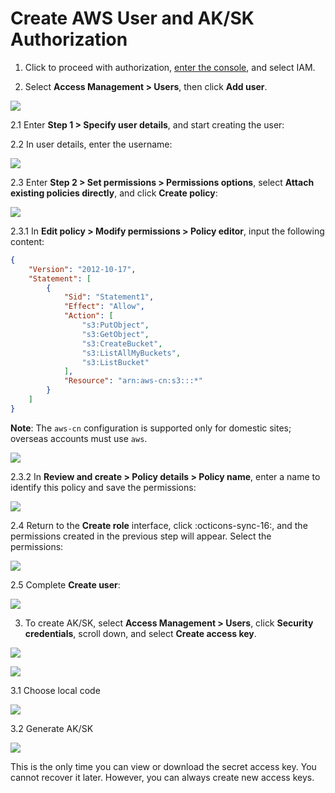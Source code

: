 # Create AWS User and AK/SK Authorization

1. Click to proceed with authorization, [enter the console](https://signin.aws.amazon.com/signin?redirect_uri=https%3A%2F%2Fconsole.aws.amazon.com%2Fconsole%2Fhome%3FhashArgs%3D%2523%26isauthcode%3Dtrue%26state%3DhashArgsFromTB_eu-north-1_f2d9c316b93c0026&client_id=arn%3Aaws%3Asignin%3A%3A%3Aconsole%2Fcanvas&forceMobileApp=0&code_challenge=N4VDaEVnh2s2dWnL79Hzyqja2aWFGDoE1FbHXWk6G1M&code_challenge_method=SHA-256), and select IAM.


2. Select **Access Management > Users**, then click **Add user**.

![](img/ak-auth-1.png)

2.1 Enter **Step 1 > Specify user details**, and start creating the user:

2.2 In user details, enter the username:

![](img/ak-auth-2.png)

2.3 Enter **Step 2 > Set permissions > Permissions options**, select **Attach existing policies directly**, and click **Create policy**:

![](img/ak-auth-3.png)

2.3.1 In **Edit policy > Modify permissions > Policy editor**, input the following content:

```json
{
	"Version": "2012-10-17",
	"Statement": [
		{
			"Sid": "Statement1",
			"Effect": "Allow",
			"Action": [
				"s3:PutObject",
				"s3:GetObject",
				"s3:CreateBucket",
				"s3:ListAllMyBuckets",
				"s3:ListBucket"
			],
			"Resource": "arn:aws-cn:s3:::*"
		}
	]
}
```

**Note**: The `aws-cn` configuration is supported only for domestic sites; overseas accounts must use `aws`.

![](img/ak-auth-4.png)

2.3.2 In **Review and create > Policy details > Policy name**, enter a name to identify this policy and save the permissions:

![](img/ak-auth-5.png)

2.4 Return to the **Create role** interface, click :octicons-sync-16:, and the permissions created in the previous step will appear. Select the permissions:

![](img/ak-auth-6.png)

2.5 Complete **Create user**:

![](img/ak-auth-7.png)

3. To create AK/SK, select **Access Management > Users**, click **Security credentials**, scroll down, and select **Create access key**.

![](img/ak-auth-8.png)

![](img/ak-auth-9.png)

3.1 Choose local code

![](img/ak-auth-10.png)

3.2 Generate AK/SK

![](img/ak-auth-11.png)

This is the only time you can view or download the secret access key. You cannot recover it later. However, you can always create new access keys.